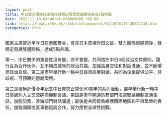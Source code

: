 ```yaml
---
layout: post
title: 中日雙方團隊經磋商後就穩定發展雙邊關係達成5點共識
date: 2022-11-18 04:46:45.000000000 +08:00
link: https://news.rthk.hk/rthk/ch/component/k2/1676117-20221118.htm
categories: rthk
---
```


國家主席習近平昨日在泰國曼谷，會見日本首相岸田文雄，雙方團隊經磋商後，就穩定發展雙邊關係，達成5點共識。

第一，中日關係的重要性沒有變，亦不會變，共同恪守中日4個政治文件原則，踐行互為合作伙伴、互不構成威脅的政治共識，加強高層交往和對話溝通，並不斷增進政治互信。第二是盡早舉行新一輪中日經濟高層對話，共同為企業提供公平、非歧視、可預期的營商環境。

第三是積極評價今年紀念中日邦交正常化50周年的系列活動，盡早舉行新一輪中日高級別人文交流磋商機制會議。第四是盡早開通防務部門海空聯絡機制直通電話，加強防務、涉海部門對話溝通；最後是共同肩負維護國際地區和平與繁榮的責任，加強國際地區事務協調合作，努力應對全球性挑戰。
